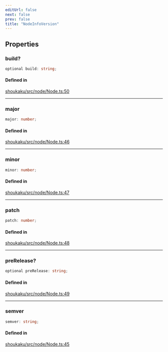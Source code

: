 ```yaml
---
editUrl: false
next: false
prev: false
title: "NodeInfoVersion"
---
```


## Properties

<a id="build" name="build"></a>

### build?

```ts
optional build: string;
```

#### Defined in

[shoukaku/src/node/Node.ts:50](https://github.com/shipgirlproject/shoukaku/blob/9d5588e950f8b8cbe3cdd5386a275943ff6fdba1/src/node/Node.ts#L50)

***

<a id="major" name="major"></a>

### major

```ts
major: number;
```

#### Defined in

[shoukaku/src/node/Node.ts:46](https://github.com/shipgirlproject/shoukaku/blob/9d5588e950f8b8cbe3cdd5386a275943ff6fdba1/src/node/Node.ts#L46)

***

<a id="minor" name="minor"></a>

### minor

```ts
minor: number;
```

#### Defined in

[shoukaku/src/node/Node.ts:47](https://github.com/shipgirlproject/shoukaku/blob/9d5588e950f8b8cbe3cdd5386a275943ff6fdba1/src/node/Node.ts#L47)

***

<a id="patch" name="patch"></a>

### patch

```ts
patch: number;
```

#### Defined in

[shoukaku/src/node/Node.ts:48](https://github.com/shipgirlproject/shoukaku/blob/9d5588e950f8b8cbe3cdd5386a275943ff6fdba1/src/node/Node.ts#L48)

***

<a id="prerelease" name="prerelease"></a>

### preRelease?

```ts
optional preRelease: string;
```

#### Defined in

[shoukaku/src/node/Node.ts:49](https://github.com/shipgirlproject/shoukaku/blob/9d5588e950f8b8cbe3cdd5386a275943ff6fdba1/src/node/Node.ts#L49)

***

<a id="semver" name="semver"></a>

### semver

```ts
semver: string;
```

#### Defined in

[shoukaku/src/node/Node.ts:45](https://github.com/shipgirlproject/shoukaku/blob/9d5588e950f8b8cbe3cdd5386a275943ff6fdba1/src/node/Node.ts#L45)
